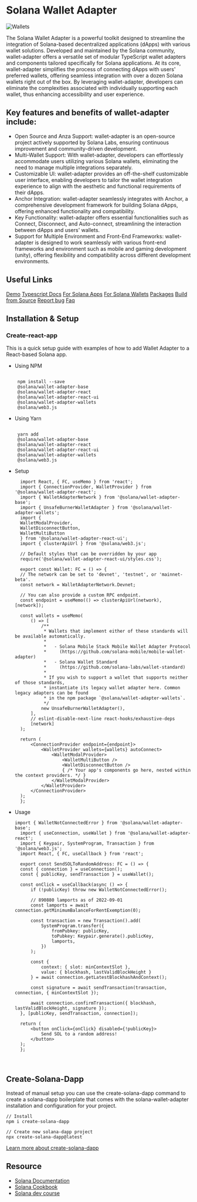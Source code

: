 # Solana Wallet Adapter
![Wallets](wallets.png)

<!--PROJECT DESCRIPTION -->

 The Solana Wallet Adapter is a powerful toolkit designed to streamline the integration of Solana-based decentralized applications (dApps) with various wallet solutions. Developed and maintained by the Solana community, wallet-adapter offers a versatile set of modular TypeScript wallet adapters and components tailored specifically for Solana applications.
 At its core, wallet-adapter simplifies the process of connecting dApps with users' preferred wallets, offering seamless integration with over a dozen Solana wallets right out of the box. By leveraging wallet-adapter, developers can eliminate the complexities associated with individually supporting each wallet, thus enhancing accessibility and user experience. 

  
## Key features and benefits of wallet-adapter include: 
- Open Source and Anza Support: wallet-adapter is an open-source project actively supported by Solana Labs, ensuring continuous improvement and community-driven development.
- Multi-Wallet Support: With wallet-adapter, developers can effortlessly accommodate users utilizing various Solana wallets, eliminating the need to manage multiple integrations separately.
- Customizable UI: wallet-adapter provides an off-the-shelf customizable user interface, enabling developers to tailor the wallet integration experience to align with the aesthetic and functional requirements of their dApps.
- Anchor Integration: wallet-adapter seamlessly integrates with Anchor, a comprehensive development framework for building Solana dApps, offering enhanced functionality and compatibility.
- Key Functionality: wallet-adapter offers essential functionalities such as Connect, Disconnect, and Auto-connect, streamlining the interaction between dApps and users' wallets.
- Support for Multiple Environment and Front-End Frameworks: wallet-adapter is designed to work seamlessly with various front-end frameworks and environment such as mobile and gaming development (unity), offering flexibility and compatibility across different development environments. 



<!--PROJECT TABLE OF CONTENTS -->

## Useful Links
<!--PROJECT USE LINKS -->
[Demo](https://anza-xyz.github.io/wallet-adapter/example/)
[Typescript Docs](https://anza-xyz.github.io/wallet-adapter/)
[For Solana Apps](https://github.com/anza-xyz/wallet-adapter/blob/master/APP.md)
[For Solana Wallets](https://github.com/anza-xyz/wallet-adapter/blob/master/WALLET.md)
[Packages](https://github.com/anza-xyz/wallet-adapter/blob/master/PACKAGES.md)
[Build from Source](https://github.com/anza-xyz/wallet-adapter/blob/master/BUILD.md)
[Report bug](https://github.com/anza-xyz/wallet-adapter/issues)
[Faq](https://github.com/anza-xyz/wallet-adapter/blob/master/FAQ.md)


## Installation & Setup
### Create-react-app
<p>This is a quick setup guide with examples of how to add Wallet Adapter to a React-based Solana app. </p>

* Using NPM
   ```tsx
 
    npm install --save  
    @solana/wallet-adapter-base 
    @solana/wallet-adapter-react 
    @solana/wallet-adapter-react-ui 
    @solana/wallet-adapter-wallets 
    @solana/web3.js 
  ```

* Using Yarn
   ```tsx 

    yarn add
    @solana/wallet-adapter-base 
    @solana/wallet-adapter-react 
    @solana/wallet-adapter-react-ui 
    @solana/wallet-adapter-wallets 
    @solana/web3.js 
  ```

* Setup
  ```tsx
    import React, { FC, useMemo } from 'react';
    import { ConnectionProvider, WalletProvider } from '@solana/wallet-adapter-react';
    import { WalletAdapterNetwork } from '@solana/wallet-adapter-base';
    import { UnsafeBurnerWalletAdapter } from '@solana/wallet-adapter-wallets';
    import {
    WalletModalProvider,
    WalletDisconnectButton,
    WalletMultiButton
    } from '@solana/wallet-adapter-react-ui';
    import { clusterApiUrl } from '@solana/web3.js';

    // Default styles that can be overridden by your app
    require('@solana/wallet-adapter-react-ui/styles.css');

    export const Wallet: FC = () => {
    // The network can be set to 'devnet', 'testnet', or 'mainnet-beta'.
    const network = WalletAdapterNetwork.Devnet;

    // You can also provide a custom RPC endpoint.
    const endpoint = useMemo(() => clusterApiUrl(network), [network]);

    const wallets = useMemo(
        () => [
            /**
             * Wallets that implement either of these standards will be available automatically.
             *
             *   - Solana Mobile Stack Mobile Wallet Adapter Protocol
             *     (https://github.com/solana-mobile/mobile-wallet-adapter)
             *   - Solana Wallet Standard
             *     (https://github.com/solana-labs/wallet-standard)
             *
             * If you wish to support a wallet that supports neither of those standards,
             * instantiate its legacy wallet adapter here. Common legacy adapters can be found
             * in the npm package `@solana/wallet-adapter-wallets`.
             */
            new UnsafeBurnerWalletAdapter(),
        ],
        // eslint-disable-next-line react-hooks/exhaustive-deps
        [network]
    );

    return (
        <ConnectionProvider endpoint={endpoint}>
            <WalletProvider wallets={wallets} autoConnect>
                <WalletModalProvider>
                    <WalletMultiButton />
                    <WalletDisconnectButton />
                    { /* Your app's components go here, nested within the context providers. */ }
                </WalletModalProvider>
            </WalletProvider>
        </ConnectionProvider>
    );
    };
  ```

* Usage
  ```tsx
  import { WalletNotConnectedError } from '@solana/wallet-adapter-base';
    import { useConnection, useWallet } from '@solana/wallet-adapter-react';
    import { Keypair, SystemProgram, Transaction } from '@solana/web3.js';
    import React, { FC, useCallback } from 'react';

    export const SendSOLToRandomAddress: FC = () => {
    const { connection } = useConnection();
    const { publicKey, sendTransaction } = useWallet();

    const onClick = useCallback(async () => {
        if (!publicKey) throw new WalletNotConnectedError();

        // 890880 lamports as of 2022-09-01
        const lamports = await connection.getMinimumBalanceForRentExemption(0);

        const transaction = new Transaction().add(
            SystemProgram.transfer({
                fromPubkey: publicKey,
                toPubkey: Keypair.generate().publicKey,
                lamports,
            })
        );

        const {
            context: { slot: minContextSlot },
            value: { blockhash, lastValidBlockHeight }
        } = await connection.getLatestBlockhashAndContext();

        const signature = await sendTransaction(transaction, connection, { minContextSlot });

        await connection.confirmTransaction({ blockhash, lastValidBlockHeight, signature });
    }, [publicKey, sendTransaction, connection]);

    return (
        <button onClick={onClick} disabled={!publicKey}>
            Send SOL to a random address!
        </button>
    );
    };
  ```

  <br>

## Create-Solana-Dapp  
 Instead of manual setup you can use the create-solana-dapp command to create a solana-dapp boilerplate that comes with the solana-wallet-adapter installation and configuration for your project.


 ```tsx
 // Install 
 npm i create-solana-dapp

 // Create new solana-dapp project
 npx create-solana-dapp@latest
 ``` 
 [Learn more about create-solana-dapp](https://github.com/solana-developers/create-solana-dapp)

## Resource
- [Solana Documentation](https://solana.com/docs)
- [Solana Cookbook](https://solanacookbook.com/#contributing)
- [Solana dev course](https://www.soldev.app/course)

